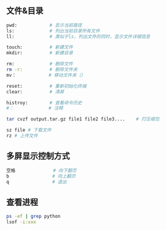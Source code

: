 ## 文件&目录

```bash
pwd: 			# 显示当前路径
ls: 			# 列出当前目录所有文件
ll: 			# 类似于ls，列出文件的同时，显示文件详细信息

touch: 			# 新建文件
mkdir: 			# 新建目录

rm: 		    # 删除文件
rm -r: 			# 删除文件夹
mv： 		   # 移动文件夹（）

reset: 			# 重新初始化终端
clear: 			# 清屏

histroy: 		# 查看命令历史
#： 			   # 注释

tar cvzf output.tar.gz file1 file2 file3....	# 打压缩包

sz file # 下载文件
rz # 上传文件

```

## 多屏显示控制方式

```bash
空格				# 向下翻页
b			 	 # 向上翻页
q			 	 # 退出
```

## 查看进程

```bash
ps -ef | grep python			
lsof -i:xxx
```

